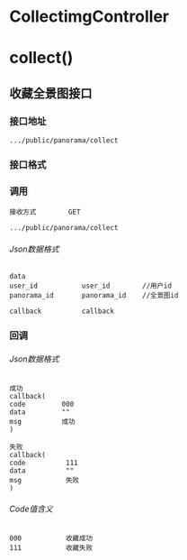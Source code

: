 # CollectimgController #
# collect()
## 收藏全景图接口


### 接口地址


```
.../public/panorama/collect
```

### 接口格式

### 调用

```
接收方式        GET
```

```
.../public/panorama/collect
```

###### Json数据格式
```
data
user_id           user_id        //用户id
panorama_id       panorama_id    //全景图id

callback          callback
```

### 回调
###### Json数据格式

```
成功
callback(
code         000
data         ""
msg          成功
)
```

```
失败
callback(
code          111
data          ""
msg           失败
)
```
###### Code值含义

```
000           收藏成功
111           收藏失败
```